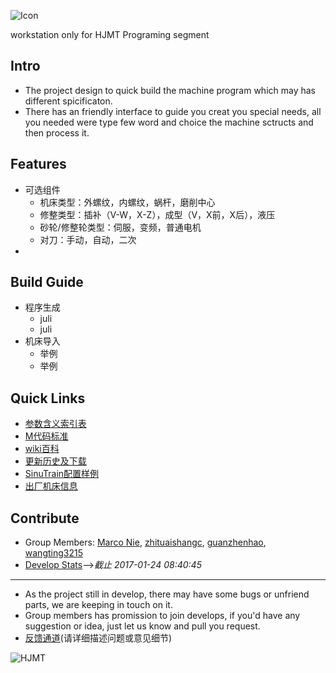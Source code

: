 ![Icon](http://i.imgur.com/cvRL2j3.png?2)

workstation only for HJMT Programing segment

## Intro

* The project design to quick build the machine program which may has different spicificaton.
* There has an friendly interface to guide you creat you special needs, all you needed were type few word and choice the machine sctructs and then process it.

## Features

* 可选组件
    * 机床类型：外螺纹，内螺纹，蜗杆，磨削中心
    * 修整类型：插补（V-W，X-Z），成型（V，X前，X后），液压
    * 砂轮/修整轮类型：伺服，变频，普通电机
    * 对刀：手动，自动，二次
* 

## Build Guide

* 程序生成
    * juli
    * juli
* 机床导入
    * 举例
    * 举例

## Quick Links

* [参数含义索引表](https://github.com/nie11kun/Programing_NC/blob/master/Source_Library/Parameter_Index.md)
* [M代码标准](https://github.com/nie11kun/Programing_NC/blob/master/Source_Library/M-sympol_Index.md)
* [wiki百科](https://github.com/nie11kun/Programing_NC/wiki)
* [更新历史及下载](https://github.com/nie11kun/Programing_NC/releases)
* [SinuTrain配置样例](https://github.com/nie11kun/Programing_NC/wiki/SinuTrain导出文件样例)
* [出厂机床信息](https://github.com/nie11kun/Programing_NC/blob/master/Source_Library/Sell_Log.md)

## Contribute

* Group Members: [Marco Nie](https://github.com/nie11kun), [zhituaishangc](https://github.com/zhituaishangc), [guanzhenhao](https://github.com/guanzhenhao), [wangting3215](https://github.com/wangting3215)
* [Develop Stats](https://nie11kun.github.io/Programing_NC/)-->*截止 2017-01-24 08:40:45*
---
* As the project still in develop, there may have some bugs or unfriend parts, we are keeping in touch on it.
* Group members has promission to join develops, if you'd have any suggestion or idea, just let us know and pull you request.
* [反馈通道](https://github.com/nie11kun/Programing_NC/issues)(请详细描述问题或意见细节)

![HJMT](http://i.imgur.com/3qvfsmZ.png)
